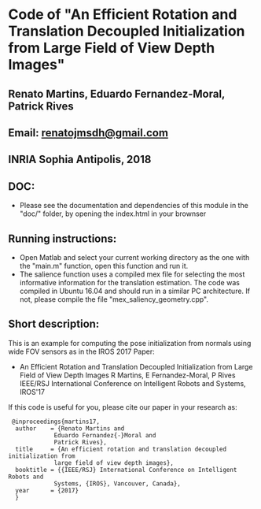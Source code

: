  # Code of "An Efficient Rotation and Translation Decoupled Initialization from Large Field of View Depth Images" 
 ## Renato Martins, Eduardo Fernandez-Moral, Patrick Rives
 ## Email: renatojmsdh@gmail.com
 ## INRIA Sophia Antipolis, 2018
  
  ## DOC:
  * Please see the documentation and dependencies of this module in the "doc/" folder, by opening the index.html in your brownser
   
  ## Running instructions:
  * Open Matlab and select your current working directory as the one with the "main.m" function, open this function and run it. 
  * The salience function uses a compiled mex file for selecting the most informative information for the translation estimation. The code was compiled in Ubuntu 16.04 
  and should run in a similar PC architecture. If not, please compile the file "mex_saliency_geometry.cpp".
  
  ## Short description:

   This is an example for computing the pose initialization
   from normals using wide FOV sensors as in the IROS 2017 Paper:
   * An Efficient Rotation and Translation Decoupled Initialization from Large Field of View Depth Images
     R Martins, E Fernandez-Moral, P Rives 
     IEEE/RSJ International Conference on Intelligent Robots and Systems, IROS'17 

  If this code is useful for you, please cite our paper in your research as:
  ```
   @inproceedings{martins17,
    author    = {Renato Martins and
               Eduardo Fernandez{-}Moral and
               Patrick Rives},
    title     = {An efficient rotation and translation decoupled initialization from
               large field of view depth images},
    booktitle = {{IEEE/RSJ} International Conference on Intelligent Robots and
               Systems, {IROS}, Vancouver, Canada},    
    year      = {2017}
    } 
